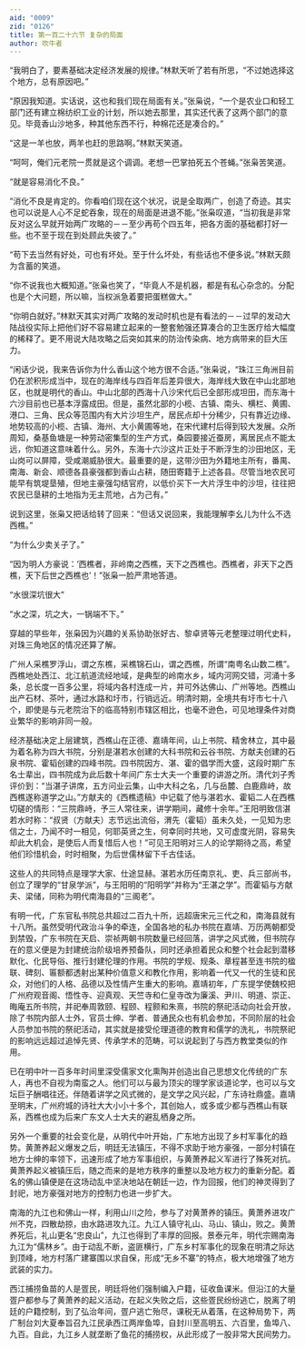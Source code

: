 ```yaml
---
aid: "0009"
zid: "0126"
title: 第一百二十六节 复杂的局面
author: 吹牛者
---
```


“我明白了，要素基础决定经济发展的规律。”林默天听了若有所思，“不过她选择这个地方，总有原因吧。”

“原因我知道。实话说，这也和我们现在局面有关。”张枭说，“一个是农业口和轻工部门还有建立棉纺织工业的计划，所以她去那里，其实还代表了这两个部门的意见。毕竟香山沙地多，种其他东西不行，种棉花还是凑合的。”

“这是一羊也放，两羊也赶的思路啊。”林默天笑道。

“呵呵，俺们元老院一贯就是这个调调。老想一巴掌拍死五个苍蝇。”张枭苦笑道。

“就是容易消化不良。”

“消化不良是肯定的。你看咱们现在这个状况，说是全取两广，创造了奇迹。其实也可以说是人心不足蛇吞象，现在的局面是进退不能。”张枭叹道，“当初我是非常反对这么早就开始两广攻略的－－至少再苟个四五年，把各方面的基础都打好一些。也不至于现在到处顾此失彼了。”

“苟下去当然有好处，可也有坏处。至于什么坏处，有些话也不便多说。”林默天颇为含蓄的笑道。

“你不说我也大概知道。”张枭也笑了，“毕竟人不是机器，都是有私心杂念的。分配也是个大问题，所以嘛，当权派急着要把蛋糕做大。”

“你明白就好。”林默天其实对两广攻略的发动时机也是有看法的－－过早的发动大陆战役实际上把他们好不容易建立起来的一整套勉强还算凑合的卫生医疗给大幅度的稀释了。更不用说大陆攻略之后突如其来的防治传染病、地方病带来的巨大压力。

“闲话少说，我来告诉你为什么香山这个地方很不合适。”张枭说，“珠江三角洲目前仍在淤积形成当中，现在的海岸线与四百年后差异很大，海岸线大致在中山北部地区，也就是明代的香山。中山北部的西海十八沙宋代后已全部形成坦田，而东海十六沙目前也已基本浮露成田。但是，虽然北部的小榄、古镇、南头、横栏、黄圃、港口、三角、民众等范围内有大片沙坦生产，居民点却十分稀少，只有靠近边缘、地势较高的小榄、古镇、海州、大小黄圃等地，在宋代建村后得到较大发展。众所周知，桑基鱼塘是一种劳动密集型的生产方式，桑园要接近蚕房，离居民点不能太远，你知道这意味着什么。另外，东海十六沙这片正处于不断浮生的沙田地区，无山岗可以屏障，受咸潮威胁很大。最重要的是，这带沙田为外籍地主所有，番禺、南海、新会、顺德各县豪强都到香山占耕，随田寄籍于上述各县。尽管当地农民可能早有筑堤垦殖，但地主豪强勾结官府，以低价买下一大片浮生中的沙坦，往往把农民已垦耕的土地指为无主荒地，占为己有。”

说到这里，张枭又把话给转了回来：“但话又说回来，我能理解李幺儿为什么不选西樵。”



“为什么少卖关子了。”

“因为明人方豪说：‘西樵者，非岭南之西樵，天下之西樵也。西樵者，非天下之西樵，天下后世之西樵也’！”张枭一脸严肃地答道。

“水很深坑很大”

“水之深，坑之大，一锅端不下。”

穿越的早些年，张枭因为兴趣的关系协助张好古、黎卓贤等元老整理过明代史料，对珠三角地区的情况还算了解。

广州人采樵罗浮山，谓之东樵，采樵锦石山，谓之西樵，所谓“南粤名山数二樵”。西樵地处西江、北江航道流经地域，是典型的岭南水乡，域内河网交错，河涌十多条，总长度一百多公里，将域内各村连成一片，并可外达佛山、广州等地。西樵山出产石材、茶叶，通过水路和圩市，行销远近。明清时期，全境共有圩市七十八个，即使是与元老院治下的临高特别市辖区相比，也毫不逊色，可见地理条件对商业繁华的影响非同一般。

经济基础决定上层建筑，西樵山在正德、嘉靖年间，山上书院、精舍林立，其中最为着名称为四大书院，分别是湛若水创建的大科书院和云谷书院、方献夫创建的石泉书院、霍韬创建的四峰书院。四书院因方、湛、霍的倡学而大盛，这段时期广东名士辈出，四书院成为此后数十年间广东士大夫一个重要的讲游之所。清代刘子秀评价到：“当湛子讲席，五方问业云集，山中大科之名，几与岳麓、白鹿鼎峙，故西樵遂称道学之山。”方献夫的《西樵遗稿》中记载了他与湛若水、霍韬二人在西樵切磋的情形：“三院鼎峙，予三人常往来，讲学期间，藏修十余年。”王阳明致信湛若水时称：“叔贤（方献夫）志节远出流俗，渭先（霍韬）虽未久处，一见知为忠信之士，乃闻不时一相见，何耶英贤之生，何幸同时共地，又可虚度光阴，容易失却此大机会，是使后人而复惜后人也！”可见王阳明对三人的论学期待之高，希望他们珍惜机会，时时相聚，为后世儒林留下千古佳话。

这些人的共同特点是理学大家、仕途显赫。湛若水历任南京礼、吏、兵三部尚书，创立了理学的“甘泉学派”，与王阳明的“阳明学”并称为“王湛之学”。而霍韬与方献夫、梁储，同称为明代南海县的“三阁老”。

有明一代，广东官私书院总共超过二百九十所，远超唐宋元三代之和，南海县就有十八所。虽然受明代政治斗争的牵连，全国各地的私办书院在嘉靖、万历两朝都受到禁毁，广东书院在天启、崇祯两朝书院数量已经回落，讲学之风式微，但书院存在的意义便是为封建统治阶级培养预备队，同时还承担着民众和整个社会起到潜移默化、化民导俗、推行封建伦理的作用。书院的学规、规条、章程甚至连书院的楹联、碑刻、匾额都透射出某种价值意义和教化作用，影响着一代又一代的生徒和民众，对他们的人格、品德以及性情产生重大的影响。嘉靖初年，广东提学使魏校把广州府观音阁、悟性寺、迎真观、天竺寺和仁皇寺改为廉溪、尹川、明道、崇正、晦庵五所书院，并祀奉周敦颐、程颐、程颢和朱熹，书院的祭祀活动向社会开放，除了书院内部人士外，官员士绅、学者、普通民众也有机会参加，不同阶层的社会人员参加书院的祭祀活动，其实就是接受伦理道德的教育和儒学的洗礼，书院祭祀的影响远远超过追悼先贤、传承学术的范畴，可以说起到了与西方教堂类似的作用。

已在明中叶一百多年时间里深受儒家文化熏陶并创造出自己思想文化传统的广东人，再也不自视为南蛮之人。他们可以与最为顶尖的理学家谈道论学，也可以与文坛巨子酬唱往还。伴随着讲学之风式微的，是文学之风兴起，广东诗社鼎盛。嘉靖至明末，广州府城的诗社大大小小十多个，其创始人，或多或少都与西樵山有联系，西樵也成为后来广东文人士大夫的避乱栖身之所。

另外一个重要的社会变化是，从明代中叶开始，广东地方出现了乡村军事化的趋势。黄萧养起义爆发之后，明廷无法镇压，不得不求助于地方豪强，一部分村镇在地方士绅的率领下，迅速形成了地方军事组织，与黄萧养起义军进行了殊死对抗。黄萧养起义被镇压后，随之而来的是地方秩序的重整以及地方权力的重新分配。着名的佛山镇便是在这场动乱中坚决地站在朝廷一边，作为回报，他们的神灵得到了封祀，地方豪强对地方的控制力也进一步扩大。

南海的九江也和佛山一样，利用山川之险，参与了对黄萧养的镇压。黄萧养进攻广州不克，四散劫掠，由水路进攻九江。九江人镇守礼山、马山、镇山，败之。黄萧养死后，礼山更名“忠良山”，九江也得到了丰厚的回报。景泰元年，明代宗赐南海九江为“儒林乡”。由于动乱不断，盗匪横行，广东乡村军事化的现象在明清之际达到顶峰，地方村落广建寨围以求自保，形成“无乡不寨”的特点，极大地增强了地方武装的实力。

西江捕捞鱼苗的人是疍民，明廷将他们强制编入户籍，征收鱼课米。但沿江的大量疍户都参与了黄萧养的起义活动，在起义失败之后，这些疍民纷纷逃亡，脱离了明廷的户籍控制，到了弘治年间，疍户逃亡殆尽，课税无从着落，在这种局势下，两广制台刘大夏奉旨召九江民承西江两岸鱼埠，自封川至高明五、六百里，鱼埠八、九百。自此，九江乡人就垄断了鱼花的捕捞权，从此形成了一股非常大民间势力。

